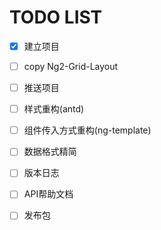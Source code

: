 # TODO LIST


-[x] 建立项目
-[ ] copy Ng2-Grid-Layout
-[ ] 推送项目
-[ ] 样式重构(antd)
-[ ] 组件传入方式重构(ng-template)
-[ ] 数据格式精简
-[ ] 版本日志
-[ ] API帮助文档
-[ ] 发布包


